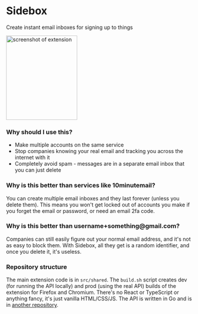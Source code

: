 # Sidebox
Create instant email inboxes for signing up to things

<img alt="screenshot of extension" src="https://sidebox.net/screenshot.png" width="192" height="228" />

### Why should I use this?
- Make multiple accounts on the same service
- Stop companies knowing your real email and tracking you across the internet with it
- Completely avoid spam - messages are in a separate email inbox that you can just delete

### Why is this better than services like 10minutemail?
You can create multiple email inboxes and they last forever (unless you delete them). This means you won't get locked out of accounts you make if you forget the email or password, or need an email 2fa code.

<!-- zero width space in the email below to avoid linking -->
### Why is this better than username+something​@gmail.com?
Companies can still easily figure out your normal email address, and it's not as easy to block them. With Sidebox, all they get is a random identifier, and once you delete it, it's useless.

### Repository structure
The main extension code is in `src/shared`. The `build.sh` script creates dev (for running the API locally) and prod (using the real API) builds of the extension for Firefox and Chromium. There's no React or TypeScript or anything fancy, it's just vanilla HTML/CSS/JS. The API is written in Go and is in [another repository](https://github.com/xkcdstickfigure/sidebox-api).
